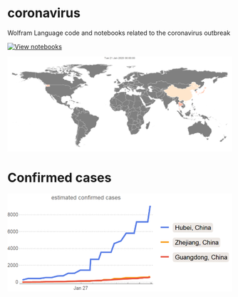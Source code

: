 # coronavirus
Wolfram Language code and notebooks related to the coronavirus outbreak

[![View notebooks](https://wolfr.am/HAAhzkRq)](https://wolfr.am/JZNRriEE)

![Animation of global spread of Coronavirus](out.gif)

# Confirmed cases

![Confirmed cases of the Coronavirus](confirmed-cases.png)
